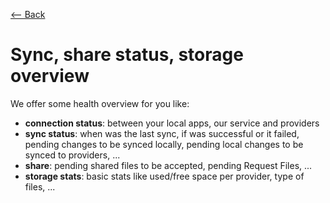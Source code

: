 [⟵ Back](../features.md#features)

# Sync, share status, storage overview

We offer some health overview for you like:
- **connection status**: between your local apps, our service and providers
- **sync status**: when was the last sync, if was successful or it failed, pending changes to be synced locally, pending local changes to be synced to providers, ...
- **share**: pending shared files to be accepted, pending Request Files, ...
- **storage stats**: basic stats like used/free space per provider, type of files, ...
